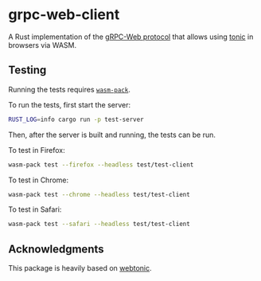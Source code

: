 # grpc-web-client

A Rust implementation of the [gRPC-Web protocol](https://github.com/grpc/grpc/blob/master/doc/PROTOCOL-WEB.md) that allows using [tonic](https://github.com/hyperium/tonic) in browsers via WASM.

## Testing

Running the tests requires [`wasm-pack`](https://rustwasm.github.io/wasm-pack/installer/).

To run the tests, first start the server:

```bash
RUST_LOG=info cargo run -p test-server
```

Then, after the server is built and running, the tests can be run.

To test in Firefox:

```bash
wasm-pack test --firefox --headless test/test-client
```

To test in Chrome:

```bash
wasm-pack test --chrome --headless test/test-client
```

To test in Safari:

```bash
wasm-pack test --safari --headless test/test-client
```

## Acknowledgments

This package is heavily based on [webtonic](https://github.com/Sawchord/webtonic).